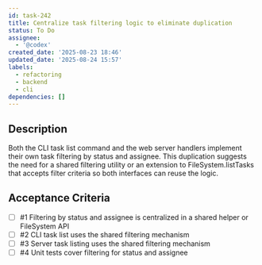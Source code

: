 ```yaml
---
id: task-242
title: Centralize task filtering logic to eliminate duplication
status: To Do
assignee:
  - '@codex'
created_date: '2025-08-23 18:46'
updated_date: '2025-08-24 15:57'
labels:
  - refactoring
  - backend
  - cli
dependencies: []
---
```


## Description

Both the CLI task list command and the web server handlers implement their own task filtering by status and assignee. This duplication suggests the need for a shared filtering utility or an extension to FileSystem.listTasks that accepts filter criteria so both interfaces can reuse the logic.

## Acceptance Criteria
<!-- AC:BEGIN -->
- [ ] #1 Filtering by status and assignee is centralized in a shared helper or FileSystem API
- [ ] #2 CLI task list uses the shared filtering mechanism
- [ ] #3 Server task listing uses the shared filtering mechanism
- [ ] #4 Unit tests cover filtering for status and assignee
<!-- AC:END -->
